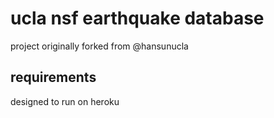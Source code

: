 # ucla nsf earthquake database
project originally forked from @hansunucla

## requirements
designed to run on heroku


